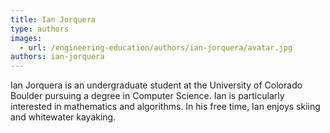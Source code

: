 ```yaml
---
title: Ian Jorquera
type: authors
images:
  - url: /engineering-education/authors/ian-jorquera/avatar.jpg
authors: ian-jorquera
---
```

Ian Jorquera is an undergraduate student at the University of Colorado Boulder pursuing a degree in Computer Science. Ian is particularly interested in mathematics and algorithms. In his free time, Ian enjoys skiing and whitewater kayaking.
